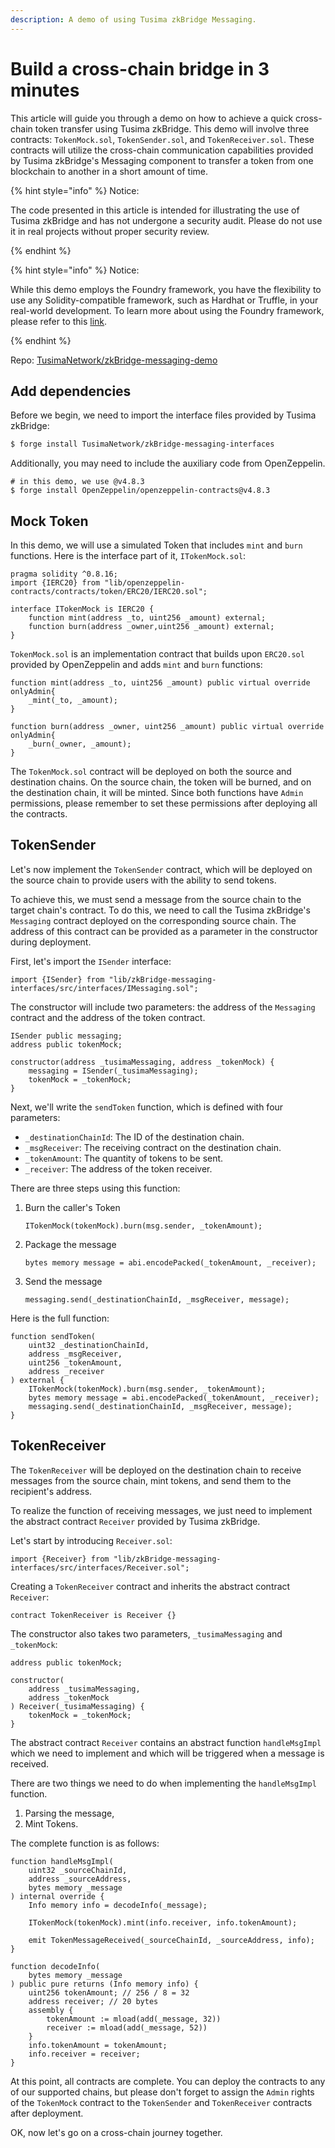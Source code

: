 ```yaml
---
description: A demo of using Tusima zkBridge Messaging.
---
```


# Build a cross-chain bridge in 3 minutes

This article will guide you through a demo on how to achieve a quick cross-chain token transfer using Tusima zkBridge. This demo will involve three contracts: `TokenMock.sol`, `TokenSender.sol`, and `TokenReceiver.sol`. These contracts will utilize the cross-chain communication capabilities provided by Tusima zkBridge's Messaging component to transfer a token from one blockchain to another in a short amount of time.

{% hint style="info" %}
Notice:

The code presented in this article is intended for illustrating the use of Tusima zkBridge and has not undergone a security audit. Please do not use it in real projects without proper security review.

{% endhint %}



{% hint style="info" %}
Notice:

While this demo employs the Foundry framework, you have the flexibility to use any Solidity-compatible framework, such as Hardhat or Truffle, in your real-world development. To learn more about using the Foundry framework, please refer to this [link](https://book.getfoundry.sh/).

{% endhint %}



Repo: [TusimaNetwork/zkBridge-messaging-demo](https://github.com/TusimaNetwork/zkBridge-messaging-demo)

## Add dependencies

Before we begin, we need to import the interface files provided by Tusima zkBridge:

```sh
$ forge install TusimaNetwork/zkBridge-messaging-interfaces
```

Additionally, you may need to include the auxiliary code from OpenZeppelin.

```shell
# in this demo, we use @v4.8.3
$ forge install OpenZeppelin/openzeppelin-contracts@v4.8.3
```

## Mock Token

In this demo, we will use a simulated Token that includes `mint` and `burn` functions. Here is the interface part of it, `ITokenMock.sol`:

```solidity
pragma solidity ^0.8.16;
import {IERC20} from "lib/openzeppelin-contracts/contracts/token/ERC20/IERC20.sol";

interface ITokenMock is IERC20 {
    function mint(address _to, uint256 _amount) external;
    function burn(address _owner,uint256 _amount) external;
}
```

 `TokenMock.sol` is an implementation contract that builds upon `ERC20.sol` provided by OpenZeppelin and adds `mint` and `burn` functions:

```solidity
function mint(address _to, uint256 _amount) public virtual override onlyAdmin{
    _mint(_to, _amount);
}

function burn(address _owner, uint256 _amount) public virtual override onlyAdmin{
    _burn(_owner, _amount);
}
```

The `TokenMock.sol` contract will be deployed on both the source and destination chains. On the source chain, the token will be burned, and on the destination chain, it will be minted. Since both functions have `Admin` permissions, please remember to set these permissions after deploying all the contracts.

## TokenSender

Let's now implement the `TokenSender` contract, which will be deployed on the source chain to provide users with the ability to send tokens.

To achieve this, we must send a message from the source chain to the target chain's contract. To do this, we need to call the Tusima zkBridge's `Messaging` contract deployed on the corresponding source chain. The address of this contract can be provided as a parameter in the constructor during deployment.

First, let's import the `ISender` interface:

```solidity
import {ISender} from "lib/zkBridge-messaging-interfaces/src/interfaces/IMessaging.sol";
```

The constructor will include two parameters: the address of the `Messaging` contract and the address of the token contract.

```solidity
ISender public messaging;
address public tokenMock;

constructor(address _tusimaMessaging, address _tokenMock) {
    messaging = ISender(_tusimaMessaging);
    tokenMock = _tokenMock;
}
```

Next, we'll write the `sendToken` function, which is defined with four parameters:

- `_destinationChainId`: The ID of the destination chain.
- `_msgReceiver`: The receiving contract on the destination chain.
- `_tokenAmount`: The quantity of tokens to be sent.
- `_receiver`: The address of the token receiver.

There are three steps using this function:

1. Burn the caller's Token

   ```solidity
   ITokenMock(tokenMock).burn(msg.sender, _tokenAmount);
   ```

2. Package the message

   ```solidity
   bytes memory message = abi.encodePacked(_tokenAmount, _receiver);
   ```

3. Send the message

   ```solidity
   messaging.send(_destinationChainId, _msgReceiver, message);
   ```

Here is the full function:

```solidity
function sendToken(
    uint32 _destinationChainId,
    address _msgReceiver,
    uint256 _tokenAmount,
    address _receiver
) external {
    ITokenMock(tokenMock).burn(msg.sender, _tokenAmount);
    bytes memory message = abi.encodePacked(_tokenAmount, _receiver);
    messaging.send(_destinationChainId, _msgReceiver, message);
}
```

## TokenReceiver

The `TokenReceiver` will be deployed on the destination chain to receive messages from the source chain, mint tokens, and send them to the recipient's address.

To realize the function of receiving messages, we just need to implement the abstract contract `Receiver` provided by Tusima zkBridge.

Let's start by introducing `Receiver.sol`:

```solidity
import {Receiver} from "lib/zkBridge-messaging-interfaces/src/interfaces/Receiver.sol";
```

Creating a `TokenReceiver` contract and inherits the abstract contract `Receiver`:

```solidity
contract TokenReceiver is Receiver {}
```

The constructor also takes two parameters, `_tusimaMessaging` and `_tokenMock`:

```solidity
address public tokenMock;

constructor(
    address _tusimaMessaging,
    address _tokenMock
) Receiver(_tusimaMessaging) {
    tokenMock = _tokenMock;
}
```

The abstract contract `Receiver` contains an abstract function `handleMsgImpl` which we need to implement and which will be triggered when a message is received.

There are two things we need to do when implementing the `handleMsgImpl` function. 

1. Parsing the message,
2. Mint Tokens.

The complete function is as follows:

```solidity
function handleMsgImpl(
    uint32 _sourceChainId,
    address _sourceAddress,
    bytes memory _message
) internal override {
    Info memory info = decodeInfo(_message);

    ITokenMock(tokenMock).mint(info.receiver, info.tokenAmount);

    emit TokenMessageReceived(_sourceChainId, _sourceAddress, info);
}

function decodeInfo(
    bytes memory _message
) public pure returns (Info memory info) {
    uint256 tokenAmount; // 256 / 8 = 32
    address receiver; // 20 bytes
    assembly {
        tokenAmount := mload(add(_message, 32))
        receiver := mload(add(_message, 52))
    }
    info.tokenAmount = tokenAmount;
    info.receiver = receiver;
}
```

At this point, all contracts are complete. You can deploy the contracts to any of our supported chains, but please don't forget to assign the `Admin` rights of the `TokenMock` contract to the `TokenSender` and `TokenReceiver` contracts after deployment.

OK, now let's go on a cross-chain journey together.